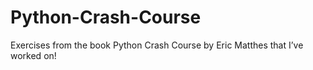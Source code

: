 # Python-Crash-Course
Exercises from the book Python Crash Course by Eric Matthes that I’ve worked on!

